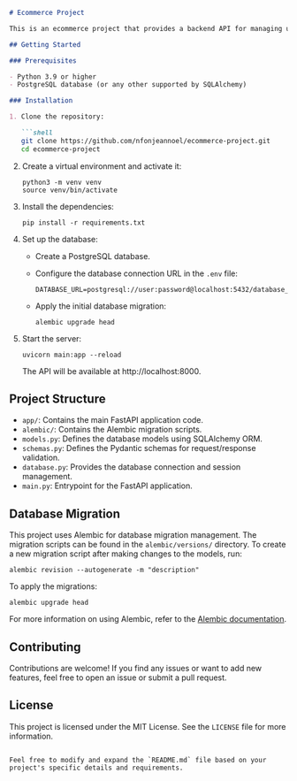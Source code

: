```markdown
# Ecommerce Project

This is an ecommerce project that provides a backend API for managing users, addresses, products, and orders. It is built using FastAPI, SQLAlchemy, and Alembic.

## Getting Started

### Prerequisites

- Python 3.9 or higher
- PostgreSQL database (or any other supported by SQLAlchemy)

### Installation

1. Clone the repository:

   ```shell
   git clone https://github.com/nfonjeannoel/ecommerce-project.git
   cd ecommerce-project
   ```

2. Create a virtual environment and activate it:

   ```shell
   python3 -m venv venv
   source venv/bin/activate
   ```

3. Install the dependencies:

   ```shell
   pip install -r requirements.txt
   ```

4. Set up the database:

   - Create a PostgreSQL database.
   - Configure the database connection URL in the `.env` file:

     ```dotenv
     DATABASE_URL=postgresql://user:password@localhost:5432/database_name
     ```

   - Apply the initial database migration:

     ```shell
     alembic upgrade head
     ```

5. Start the server:

   ```shell
   uvicorn main:app --reload
   ```

   The API will be available at http://localhost:8000.

## Project Structure

- `app/`: Contains the main FastAPI application code.
- `alembic/`: Contains the Alembic migration scripts.
- `models.py`: Defines the database models using SQLAlchemy ORM.
- `schemas.py`: Defines the Pydantic schemas for request/response validation.
- `database.py`: Provides the database connection and session management.
- `main.py`: Entrypoint for the FastAPI application.

## Database Migration

This project uses Alembic for database migration management. The migration scripts can be found in the `alembic/versions/` directory. To create a new migration script after making changes to the models, run:

```shell
alembic revision --autogenerate -m "description"
```

To apply the migrations:

```shell
alembic upgrade head
```

For more information on using Alembic, refer to the [Alembic documentation](https://alembic.sqlalchemy.org/en/latest/).

## Contributing

Contributions are welcome! If you find any issues or want to add new features, feel free to open an issue or submit a pull request.

## License

This project is licensed under the MIT License. See the `LICENSE` file for more information.
```

Feel free to modify and expand the `README.md` file based on your project's specific details and requirements.